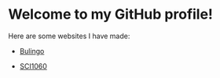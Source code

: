 # Welcome to my GitHub profile!

Here are some websites I have made:

- [Bulingo](https://mark-delchev.github.io/bulingo/)

- [SCI1060](https://mark-delchev.github.io/sci1060/)
